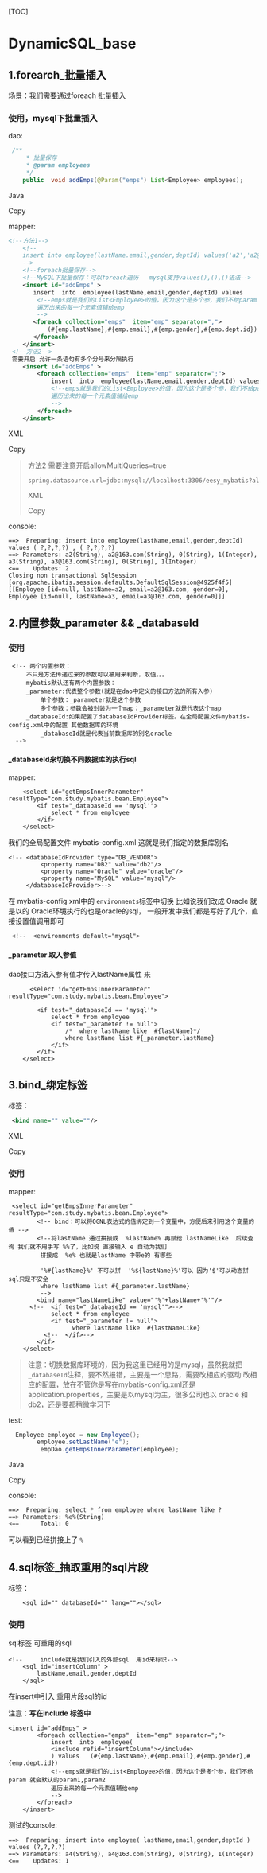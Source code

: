 [TOC]





# DynamicSQL_base

## 1.forearch_批量插入

场景：我们需要通过foreach 批量插入

### 使用，mysql下批量插入

dao:

```java
 /**
     * 批量保存
     * @param employees
     */
    public  void addEmps(@Param("emps") List<Employee> employees);
```

Java

Copy

mapper:

```xml
<!--方法1-->
    <!--
    insert into employee(lastName.email,gender,deptId) values('a2','a2@163.com','0',1),('a3','a3@163.com','0',1)
    -->
    <!--foreach批量保存-->
    <!--MySQL下批量保存：可以foreach遍历   mysql支持values(),(),()语法-->
    <insert id="addEmps" >
       insert  into  employee(lastName,email,gender,deptId) values
        <!--emps就是我们的List<Employee>的值，因为这个是多个参，我们不给param 就会默认的param1,param2
        遍历出来的每一个元素值辅给emp
        -->
       <foreach collection="emps"  item="emp" separator=",">
           (#{emp.lastName},#{emp.email},#{emp.gender},#{emp.dept.id})
       </foreach>
    </insert>
 <!--方法2-->
 需要开启 允许一条语句有多个分号来分隔执行
    <insert id="addEmps" >
        <foreach collection="emps"  item="emp" separator=";">
            insert  into  employee(lastName,email,gender,deptId) values   (#{emp.lastName},#{emp.email},#{emp.gender},#{emp.dept.id})
            <!--emps就是我们的List<Employee>的值，因为这个是多个参，我们不给param 就会默认的param1,param2
            遍历出来的每一个元素值辅给emp
            -->
        </foreach>
    </insert>
```

XML

Copy

> 方法2 需要注意开启allowMultiQueries=true
>
> ```xml
> spring.datasource.url=jdbc:mysql://localhost:3306/eesy_mybatis?allowMultiQueries=true&useUnicode=true&characterEncoding=utf-8&useSSL=false&serverTimezone=UTC
> ```
>
> XML
>
> Copy

console:

```
==>  Preparing: insert into employee(lastName,email,gender,deptId) values ( ?,?,?,?) , ( ?,?,?,?) 
==> Parameters: a2(String), a2@163.com(String), 0(String), 1(Integer), a3(String), a3@163.com(String), 0(String), 1(Integer)
<==    Updates: 2
Closing non transactional SqlSession [org.apache.ibatis.session.defaults.DefaultSqlSession@4925f4f5]
[[Employee [id=null, lastName=a2, email=a2@163.com, gender=0], Employee [id=null, lastName=a3, email=a3@163.com, gender=0]]]
```

## 2.内置参数_parameter && _databaseId

### 使用

```
 <!-- 两个内置参数：
     不只是方法传递过来的参数可以被用来判断，取值。。。
     mybatis默认还有两个内置参数：
     _parameter:代表整个参数(就是在dao中定义的接口方法的所有入参)
         单个参数：_parameter就是这个参数
         多个参数：参数会被封装为一个map；_parameter就是代表这个map
     _databaseId:如果配置了databaseIdProvider标签。在全局配置文件mybatis-config.xml中的配置 其他数据库的环境
         _databaseId就是代表当前数据库的别名oracle
  -->
```

#### _databaseId来切换不同数据库的执行sql

mapper:

```
    <select id="getEmpsInnerParameter" resultType="com.study.mybatis.bean.Employee">
        <if test="_databaseId == 'mysql'">
            select * from employee
        </if>
    </select>
```

我们的全局配置文件 mybatis-config.xml 这就是我们指定的数据库别名

```
<!-- <databaseIdProvider type="DB_VENDOR">
         <property name="DB2" value="db2"/>
         <property name="Oracle" value="oracle"/>
         <property name="MySQL" value="mysql"/>
     </databaseIdProvider>-->
```

在 mybatis-config.xml中的 `environments`标签中切换 比如说我们改成 Oracle 就是以的 Oracle环境执行的也是oracle的sql， 一般开发中我们都是写好了几个，直接设置值调用即可

```
 <!--  <environments default="mysql">
```

#### _parameter 取入参值

dao接口方法入参有值才传入lastName属性 来

```
      <select id="getEmpsInnerParameter" resultType="com.study.mybatis.bean.Employee">

        <if test="_databaseId == 'mysql'">
            select * from employee
            <if test="_parameter != null">
                /*  where lastName like  #{lastName}*/
                where lastName list #{_parameter.lastName}
            </if>
        </if>
    </select>
```

## 3.bind_绑定标签

标签：

```xml
 <bind name="" value=""/>
```

XML

Copy

### 使用

mapper:

```
 <select id="getEmpsInnerParameter" resultType="com.study.mybatis.bean.Employee">
        <!-- bind：可以将OGNL表达式的值绑定到一个变量中，方便后来引用这个变量的值 -->
        <!--将lastName 通过拼接成  %lastName% 再赋给 lastNameLike  后续查询 我们就不用手写 %%了，比如说 直接输入 e 自动为我们
         拼接成  %e% 也就是lastName 中带e的 有哪些

         '%#{lastName}%' 不可以拼  '%${lastName}%'可以 因为'$'可以动态拼sql只是不安全
         where lastName list #{_parameter.lastName}
         -->
        <bind name="lastNameLike" value="'%'+lastName+'%'"/>
      <!--  <if test="_databaseId == 'mysql'">-->
            select * from employee
            <if test="_parameter != null">
                  where lastName like  #{lastNameLike}
          <!--  </if>-->
        </if>
    </select>
```

> 注意：切换数据库环境的，因为我这里已经用的是mysql，虽然我就把`_databaseId`注释，要不然报错，主要是一个思路，需要改相应的驱动 改相应的配置，放在不管你是写在mybatis-config.xml还是 application.properties，主要是以mysql为主，很多公司也以 oracle 和 db2，还是要都稍微学习下

test:

```java
  Employee employee = new Employee();
        employee.setLastName("e");
         empDao.getEmpsInnerParameter(employee);
```

Java

Copy

console:

```
==>  Preparing: select * from employee where lastName like ? 
==> Parameters: %e%(String)
<==      Total: 0
```

可以看到已经拼接上了 `%`

## 4.sql标签_抽取重用的sql片段

标签：

```
    <sql id="" databaseId="" lang=""></sql>
```

### 使用

sql标签 可重用的sql

```
<!--     include就是我们引入的外部sql  用id来标识-->
    <sql id="insertColumn" >
        lastName,email,gender,deptId
    </sql>
```

在insert中引入 重用片段sql的id

注意：**写在include 标签中**

```
<insert id="addEmps" >
        <foreach collection="emps"  item="emp" separator=";">
            insert  into  employee(
            <include refid="insertColumn"></include>
            ) values   (#{emp.lastName},#{emp.email},#{emp.gender},#{emp.dept.id})
            <!--emps就是我们的List<Employee>的值，因为这个是多个参，我们不给param 就会默认的param1,param2
            遍历出来的每一个元素值辅给emp
            -->
        </foreach>
    </insert>
```

测试的console:

```
==>  Preparing: insert into employee( lastName,email,gender,deptId ) values (?,?,?,?) 
==> Parameters: a4(String), a4@163.com(String), 0(String), 1(Integer)
<==    Updates: 1
```